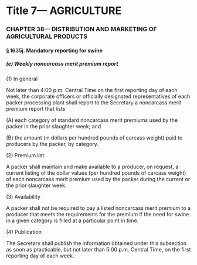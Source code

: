 
# Title 7— AGRICULTURE
### CHAPTER 38— DISTRIBUTION AND MARKETING OF AGRICULTURAL PRODUCTS
#### § 1635j. Mandatory reporting for swine
##### (e) Weekly noncarcass merit premium report

(1) In general

Not later than 4:00 p.m. Central Time on the first reporting day of each week, the corporate officers or officially designated representatives of each packer processing plant shall report to the Secretary a noncarcass merit premium report that lists

(A) each category of standard noncarcass merit premiums used by the packer in the prior slaughter week; and

(B) the amount (in dollars per hundred pounds of carcass weight) paid to producers by the packer, by category.

(2) Premium list

A packer shall maintain and make available to a producer, on request, a current listing of the dollar values (per hundred pounds of carcass weight) of each noncarcass merit premium used by the packer during the current or the prior slaughter week.

(3) Availability

A packer shall not be required to pay a listed noncarcass merit premium to a producer that meets the requirements for the premium if the need for swine in a given category is filled at a particular point in time.

(4) Publication

The Secretary shall publish the information obtained under this subsection as soon as practicable, but not later than 5:00 p.m. Central Time, on the first reporting day of each week.
